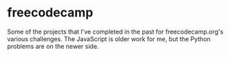 # freecodecamp
Some of the projects that I've completed in the past for freecodecamp.org's various challenges. The JavaScript is older work for me,
but the Python problems are on the newer side.
